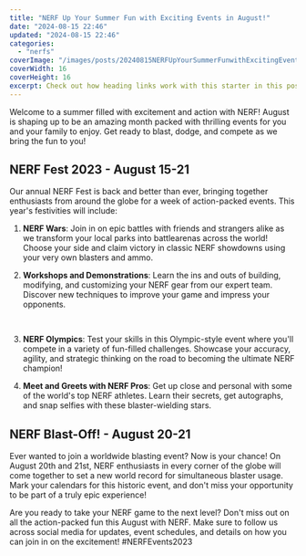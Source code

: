 ```yaml
---
title: "NERF Up Your Summer Fun with Exciting Events in August!"
date: "2024-08-15 22:46"
updated: "2024-08-15 22:46"
categories:
  - "nerfs"
coverImage: "/images/posts/20240815NERFUpYourSummerFunwithExcitingEventsinAugust_1.jpg"
coverWidth: 16
coverHeight: 16
excerpt: Check out how heading links work with this starter in this post.
---
```


<script>
  import { base } from '$app/paths';
</script>


Welcome to a summer filled with excitement and action with NERF! August is shaping up to be an amazing month packed with thrilling events for you and your family to enjoy. Get ready to blast, dodge, and compete as we bring the fun to you!

## NERF Fest 2023 - August 15-21
Our annual NERF Fest is back and better than ever, bringing together enthusiasts from around the globe for a week of action-packed events. This year's festivities will include:

1. **NERF Wars**: Join in on epic battles with friends and strangers alike as we transform your local parks into battlearenas across the world! Choose your side and claim victory in classic NERF showdowns using your very own blasters and ammo.

2. **Workshops and Demonstrations**: Learn the ins and outs of building, modifying, and customizing your NERF gear from our expert team. Discover new techniques to improve your game and impress your opponents.

<img class="inline object-contain w-full my-4" src="{base}/images/posts/20240815NERFUpYourSummerFunwithExcitingEventsinAugust_2.jpg" alt="" style="aspect-ratio: 16 / 16;" width="16" height="16">


3. **NERF Olympics**: Test your skills in this Olympic-style event where you'll compete in a variety of fun-filled challenges. Showcase your accuracy, agility, and strategic thinking on the road to becoming the ultimate NERF champion!

4. **Meet and Greets with NERF Pros**: Get up close and personal with some of the world's top NERF athletes. Learn their secrets, get autographs, and snap selfies with these blaster-wielding stars.

## NERF Blast-Off! - August 20-21
Ever wanted to join a worldwide blasting event? Now is your chance! On August 20th and 21st, NERF enthusiasts in every corner of the globe will come together to set a new world record for simultaneous blaster usage. Mark your calendars for this historic event, and don't miss your opportunity to be part of a truly epic experience!

Are you ready to take your NERF game to the next level? 
Don't miss out on all the action-packed fun this August with NERF. Make sure to follow us across social media for updates, event schedules, and details on how you can join in on the excitement! #NERFEvents2023